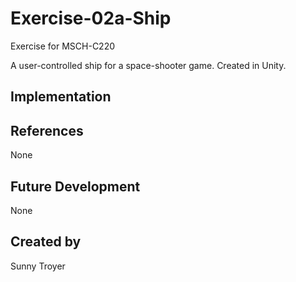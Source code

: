 # Exercise-02a-Ship

Exercise for MSCH-C220

A user-controlled ship for a space-shooter game. Created in Unity.

## Implementation

## References
None

## Future Development
None

## Created by
Sunny Troyer

